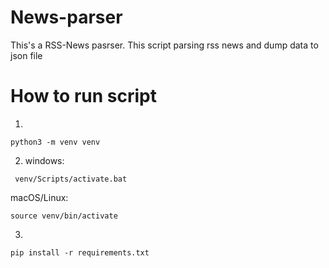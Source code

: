 # News-parser
This's a RSS-News pasrser.
This script parsing rss news and dump data to json file


# How to run script
1. 
```terminal
python3 -m venv venv
```
2. windows:
```terminal
 venv/Scripts/activate.bat
 ```
macOS/Linux: 
```terminal
source venv/bin/activate
```
3.
```terminal 
pip install -r requirements.txt
```

